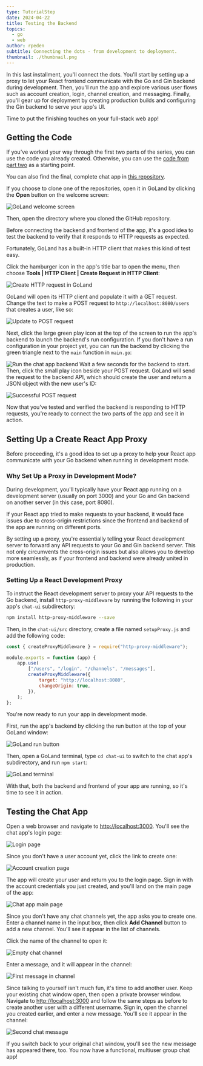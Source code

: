 ```yaml
---
type: TutorialStep
date: 2024-04-22
title: Testing the Backend
topics:
  - go
  - web
author: rpeden
subtitle: Connecting the dots - from development to deployment.
thumbnail: ./thumbnail.png
---
```


In this last installment, you'll connect the dots. You'll start by setting up a proxy to let your React frontend communicate with the Go and Gin backend during development. Then, you'll run the app and explore various user flows such as account creation, login, channel creation, and messaging. Finally, you'll gear up for deployment by creating production builds and configuring the Gin backend to serve your app's UI.

Time to put the finishing touches on your full-stack web app!

## Getting the Code

If you've worked your way through the first two parts of the series, you can use the code you already created. Otherwise, you can use the [code from part two](https://github.com/rpeden/go-gin-react-part2) as a starting point.

You can also find the final, complete chat app in [this repository](https://github.com/rpeden/go-gin-react-part3).

If you choose to clone one of the repositories, open it in GoLand by clicking the **Open** button on the welcome screen:

![GoLand welcome screen](./images/1.png)

Then, open the directory where you cloned the GitHub repository.

Before connecting the backend and frontend of the app, it's a good idea to test the backend to verify that it responds to HTTP requests as expected.

Fortunately, GoLand has a built-in HTTP client that makes this kind of test easy.

Click the hamburger icon in the app's title bar to open the menu, then choose **Tools | HTTP Client | Create Request in HTTP Client**:

![Create HTTP request in GoLand](./images/2.png)

GoLand will open its HTTP client and populate it with a GET request. Change the text to make a POST request to `http://localhost:8080/users` that creates a user, like so:

![Update to POST request](./images/3.png)

Next, click the large green play icon at the top of the screen to run the app's backend to launch the backend's run configuration. If you don't have a run configuration in your project yet, you can run the backend by clicking the green triangle next to the `main` function in `main.go`:

![Run the chat app backend](./images/4.png)
Wait a few seconds for the backend to start. Then, click the small play icon beside your POST request. GoLand will send the request to the backend API, which should create the user and return a JSON object with the new user's ID:

![Successful POST request](./images/5.png)

Now that you've tested and verified the backend is responding to HTTP requests, you're ready to connect the two parts of the app and see it in action.

## Setting Up a Create React App Proxy

Before proceeding, it's a good idea to set up a proxy to help your React app communicate with your Go backend when running in development mode.

### Why Set Up a Proxy in Development Mode?

During development, you'll typically have your React app running on a development server (usually on port 3000) and your Go and Gin backend on another server (in this case, port 8080).

If your React app tried to make requests to your backend, it would face issues due to cross-origin restrictions since the frontend and backend of the app are running on different ports.

By setting up a proxy, you're essentially telling your React development server to forward any API requests to your Go and Gin backend server. This not only circumvents the cross-origin issues but also allows you to develop more seamlessly, as if your frontend and backend were already united in production.

### Setting Up a React Development Proxy

To instruct the React development server to proxy your API requests to the Go backend, install `http-proxy-middleware` by running the following in your app's `chat-ui` subdirectory:

```sh
npm install http-proxy-middleware --save
```

Then, in the `chat-ui/src` directory, create a file named `setupProxy.js` and add the following code:

```javascript
const { createProxyMiddleware } = require("http-proxy-middleware");

module.exports = function (app) {
	app.use(
		["/users", "/login", "/channels", "/messages"],
		createProxyMiddleware({
			target: "http://localhost:8080",
			changeOrigin: true,
		}),
	);
};
```

You're now ready to run your app in development mode.

First, run the app's backend by clicking the run button at the top of your GoLand window:

![GoLand run button](./images/6.png)

Then, open a GoLand terminal, type `cd chat-ui` to switch to the chat app's subdirectory, and run `npm start`:

![GoLand terminal](./images/7.png)

With that, both the backend and frontend of your app are running, so it's time to see it in action.

## Testing the Chat App

Open a web browser and navigate to [http://localhost:3000](http://localhost:3000). You'll see the chat app's login page:

![Login page](./images/8.png)

Since you don't have a user account yet, click the link to create one:

![Account creation page](./images/9.png)

The app will create your user and return you to the login page. Sign in with the account credentials you just created, and you'll land on the main page of the app:

![Chat app main page](./images/10.png)

Since you don't have any chat channels yet, the app asks you to create one. Enter a channel name in the input box, then click **Add Channel** button to add a new channel. You'll see it appear in the list of channels.

Click the name of the channel to open it:

![Empty chat channel](./images/11.png)

Enter a message, and it will appear in the channel:

![First message in channel](./images/12.png)

Since talking to yourself isn't much fun, it's time to add another user. Keep your existing chat window open, then open a private browser window. Navigate to [http://localhost:3000](http://localhost:3000) and follow the same steps as before to create another user with a different username. Sign in, open the channel you created earlier, and enter a new message. You'll see it appear in the channel:

![Second chat message](./images/13.png)

If you switch back to your original chat window, you'll see the new message has appeared there, too. You now have a functional, multiuser group chat app!
